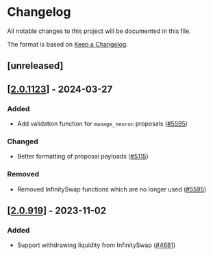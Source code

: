 # Changelog
All notable changes to this project will be documented in this file.

The format is based on [Keep a Changelog](https://keepachangelog.com/en/1.0.0/).

## [unreleased]

## [[2.0.1123](https://github.com/open-chat-labs/open-chat/releases/tag/v2.0.1123-proposal_validation)] - 2024-03-27

### Added

- Add validation function for `manage_neuron` proposals ([#5595](https://github.com/open-chat-labs/open-chat/pull/5595))

### Changed

- Better formatting of proposal payloads ([#5115](https://github.com/open-chat-labs/open-chat/pull/5115))

### Removed

- Removed InfinitySwap functions which are no longer used ([#5595](https://github.com/open-chat-labs/open-chat/pull/5595))

## [[2.0.919](https://github.com/open-chat-labs/open-chat/releases/tag/v2.0.919-proposal_validation)] - 2023-11-02

### Added

- Support withdrawing liquidity from InfinitySwap ([#4681](https://github.com/open-chat-labs/open-chat/pull/4681))
